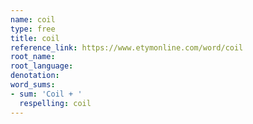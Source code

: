 ```yaml
---
name: coil
type: free
title: coil
reference_link: https://www.etymonline.com/word/coil
root_name: 
root_language: 
denotation: 
word_sums:
- sum: 'Coil + '
  respelling: coil
---
```

